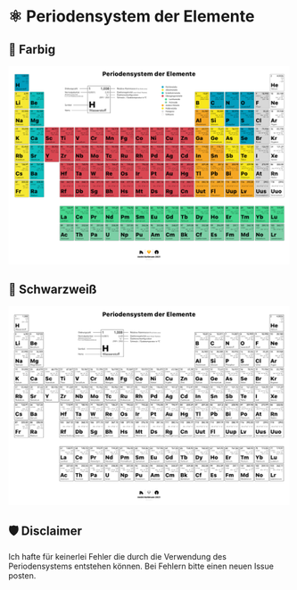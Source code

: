 # ⚛ Periodensystem der Elemente

## 🌈 Farbig
![Farbe](./assets/farbe.png)

## 🔲 Schwarzweiß
![SW](./assets/sw.png)

## 🛡 Disclaimer
Ich hafte für keinerlei Fehler die durch die Verwendung des Periodensystems entstehen können. Bei Fehlern bitte einen neuen Issue posten.

